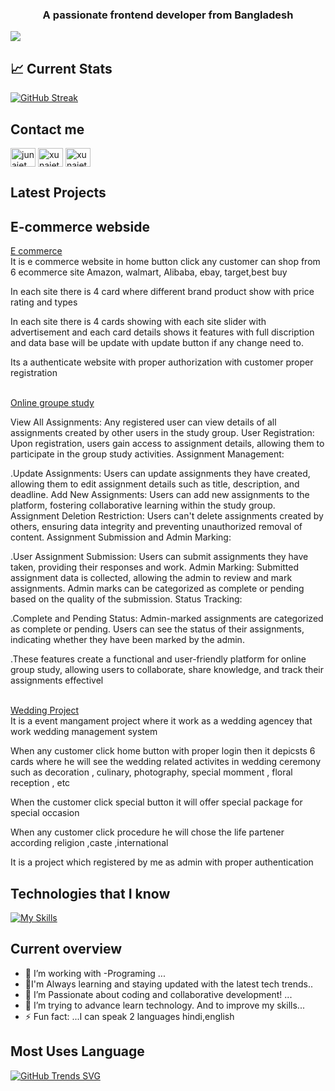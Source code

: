 <h3 align="center">A passionate frontend developer from Bangladesh</h3>

<img src ="https://i.ibb.co/RTwzXN0/Xunaiet-Faruk.png" />




## :chart_with_upwards_trend:  Current Stats

[![GitHub Streak](https://github-readme-streak-stats.herokuapp.com?user=xunaiet-faruk&theme=neon)](https://git.io/streak-stats)

##  Contact me


<p align="left">
<a href="https://www.linkedin.com/in/junaiet-faruk-0451a72a3" target="blank"><img align="center" src="https://raw.githubusercontent.com/rahuldkjain/github-profile-readme-generator/master/src/images/icons/Social/linked-in-alt.svg" alt="junaiet faruk" height="30" width="40" /></a>
<a href="https://fb.com/xunaiet faruk" target="blank"><img align="center" src="https://raw.githubusercontent.com/rahuldkjain/github-profile-readme-generator/master/src/images/icons/Social/facebook.svg" alt="xunaiet faruk" height="30" width="40" /></a>
  <a href="https://instagram.com/xunaiet" target="blank"><img align="center" src="https://raw.githubusercontent.com/rahuldkjain/github-profile-readme-generator/master/src/images/icons/Social/instagram.svg" alt="xunaiet" height="30" width="40" /></a>
</p>





## Latest Projects

## E-commerce webside
<a href="https://assinment-10-4551c.web.app" > E commerce
</a><br/>
It is e commerce website in home button click any customer can shop from 6 ecommerce site Amazon, walmart, Alibaba, ebay, target,best buy

In each site there is 4 card where different brand product show with price rating and types

In each site there is 4 cards showing with each site slider with advertisement and each card details shows it features with full discription and data base will be update with update button if any change need to.

Its a authenticate website with proper authorization with customer proper registration

<br/>
<a href="https://assinmet-11.web.app/myassinment">
Online groupe study
</a>
<br/>

View All Assignments: Any registered user can view details of all assignments created by other users in the study group. User Registration: Upon registration, users gain access to assignment details, allowing them to participate in the group study activities. Assignment Management:

.Update Assignments: Users can update assignments they have created, allowing them to edit assignment details such as title, description, and deadline. Add New Assignments: Users can add new assignments to the platform, fostering collaborative learning within the study group. Assignment Deletion Restriction: Users can't delete assignments created by others, ensuring data integrity and preventing unauthorized removal of content. Assignment Submission and Admin Marking:

.User Assignment Submission: Users can submit assignments they have taken, providing their responses and work. Admin Marking: Submitted assignment data is collected, allowing the admin to review and mark assignments. Admin marks can be categorized as complete or pending based on the quality of the submission. Status Tracking:

.Complete and Pending Status: Admin-marked assignments are categorized as complete or pending. Users can see the status of their assignments, indicating whether they have been marked by the admin.

.These features create a functional and user-friendly platform for online group study, allowing users to collaborate, share knowledge, and track their assignments effectivel

<br/>
<a href="https://wedding-related-projeact.web.app">Wedding Project</a>
<br/>
It is a event mangament project where it work as a wedding agencey that work wedding management system

When any customer click home button with proper login then it depicsts 6 cards where he will see the wedding related activites in wedding ceremony such as decoration , culinary, photography, special momment , floral reception , etc

When the customer click special button it will offer special package for special occasion

When any customer click procedure he will chose the life partener according religion ,caste ,international

It is a project which registered by me as admin with proper authentication



## Technologies that I know




[![My Skills](https://skillicons.dev/icons?i=html,js,react,vue,github,firebase,node.js,css,mongodb)](https://skillicons.dev)



## Current overview
- 🔭 I’m working with  -Programing ...
- 🌱I'm Always learning and staying updated with the latest tech trends..
- 👯 I’m  Passionate about coding and collaborative development! ...
- 🤔 I’m trying to advance learn technology. And to improve my skills...
- ⚡ Fun fact: ...I can speak 2 languages hindi,english

## Most Uses Language
[![GitHub Trends SVG](https://api.githubtrends.io/user/svg/xunaiet-faruk/langs)](https://githubtrends.io)




<!--


**xunaiet-faruk/xunaiet-faruk** is a ✨ _special_ ✨ repository because its `README.md` (this file) appears on your GitHub profile.

Here are some ideas to get you started:

- 🔭 I’m currently working on ...
- 🌱 I’m currently learning ...
- 👯 I’m looking to collaborate on ...
- 🤔 I’m looking for help with ...
- 💬 Ask me about ...
- 📫 How to reach me: ...
- 😄 Pronouns: ...
- ⚡ Fun fact: ...
-->
